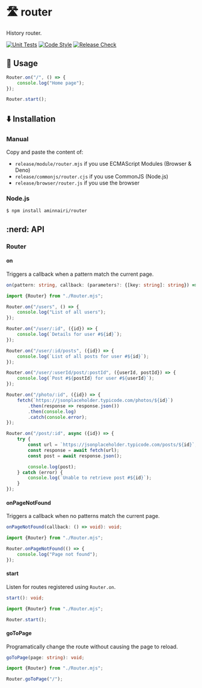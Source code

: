# :motorway: router

History router.

[![Unit Tests](https://github.com/aminnairi/router/workflows/Unit%20Tests/badge.svg)](https://github.com/aminnairi/router/actions?query=workflow%3A%22Unit+Tests%22) [![Code Style](https://github.com/aminnairi/router/workflows/Code%20Style/badge.svg)](https://github.com/aminnairi/router/actions?query=workflow%3A%22Code+Style%22) [![Release Check](https://github.com/aminnairi/router/workflows/Release%20Check/badge.svg)](https://github.com/aminnairi/router/actions?query=workflow%3A%22Release+Check%22)

## :thinking: Usage

```javascript
Router.on("/", () => {
    console.log("Home page");
});

Router.start();
```

## :arrow_down: Installation

### Manual

Copy and paste the content of:
- `release/module/router.mjs` if you use ECMAScript Modules (Browser & Deno)
- `release/commonjs/router.cjs` if you use CommonJS (Node.js)
- `release/browser/router.js` if you use the browser

### Node.js

```console
$ npm install aminnairi/router
```

## :nerd: API

### Router

#### on

Triggers a callback when a pattern match the current page.

```typescript
on(pattern: string, callback: (parameters?: {[key: string]: string}) => void): void;
```

```javascript
import {Router} from "./Router.mjs";

Router.on("/users", () => {
    console.log("List of all users");
});

Router.on("/user/:id", ({id}) => {
    console.log(`Details for user #${id}`);
});

Router.on("/user/:id/posts", ({id}) => {
    console.log(`List of all posts for user #${id}`);
});

Router.on("/user/:userId/post/:postId", ({userId, postId}) => {
    console.log(`Post #${postId} for user #${userId}`);
});

Router.on("/photo/:id", ({id}) => {
    fetch(`https://jsonplaceholder.typicode.com/photos/${id}`)
        .then(response => response.json())
        .then(console.log)
        .catch(console.error);
});

Router.on("/post/:id", async ({id}) => {
    try {
        const url = `https://jsonplaceholder.typicode.com/posts/${id}`;
        const response = await fetch(url);
        const post = await response.json();

        console.log(post);
    } catch (error) {
        console.log(`Unable to retrieve post #${id}`);
    }
});
```

#### onPageNotFound

Triggers a callback when no patterns match the current page.

```typescript
onPageNotFound(callback: () => void): void;
```

```javascript
import {Router} from "./Router.mjs";

Router.onPageNotFound(() => {
    console.log("Page not found");
});
```

#### start

Listen for routes registered using `Router.on`.

```typescript
start(): void;
```

```javascript
import {Router} from "./Router.mjs";

Router.start();
```

#### goToPage

Programatically change the route without causing the page to reload.

```typescript
goToPage(page: string): void;
```

```javascript
import {Router} from "./Router.mjs";

Router.goToPage("/");
```
